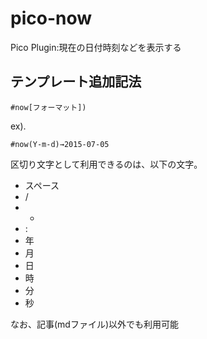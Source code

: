 # pico-now
Pico Plugin:現在の日付時刻などを表示する

## テンプレート追加記法

    #now[フォーマット])
ex).

    #now(Y-m-d)→2015-07-05

区切り文字として利用できるのは、以下の文字。

 * スペース
 * /
 * -
 * :
 * 年
 * 月
 * 日
 * 時
 * 分
 * 秒
 
なお、記事(mdファイル)以外でも利用可能

